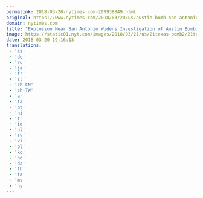 ```yaml
---
permalink: 2018-03-20-nytimes.com-209938849.html
original: https://www.nytimes.com/2018/03/20/us/austin-bomb-san-antonio-fedex.html?partner=rss&amp;emc=rss
domain: nytimes.com
title: "Explosion Near San Antonio Widens Investigation of Austin Bombings"
image: https://static01.nyt.com/images/2018/03/21/us/21texas-bomb2/21texas-bomb2-mediumThreeByTwo440.jpg
date: 2018-03-20 19:16:13
translations: 
 - 'es'
 - 'de'
 - 'ru'
 - 'ja'
 - 'fr'
 - 'it'
 - 'zh-CN'
 - 'zh-TW'
 - 'ar'
 - 'fa'
 - 'pt'
 - 'hi'
 - 'tr'
 - 'id'
 - 'nl'
 - 'sv'
 - 'vi'
 - 'pl'
 - 'ko'
 - 'no'
 - 'da'
 - 'th'
 - 'ta'
 - 'ms'
 - 'hy'
---
```


